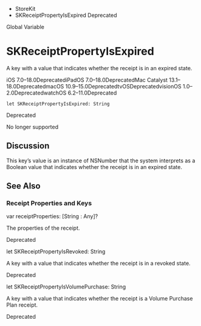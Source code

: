 

- StoreKit
-  SKReceiptPropertyIsExpired Deprecated

Global Variable

# SKReceiptPropertyIsExpired

A key with a value that indicates whether the receipt is in an expired state.

iOS 7.0–18.0DeprecatediPadOS 7.0–18.0DeprecatedMac Catalyst 13.1–18.0DeprecatedmacOS 10.9–15.0DeprecatedtvOSDeprecatedvisionOS 1.0–2.0DeprecatedwatchOS 6.2–11.0Deprecated

``` source
let SKReceiptPropertyIsExpired: String
```

Deprecated

No longer supported

## Discussion

This key’s value is an instance of NSNumber that the system interprets as a Boolean value that indicates whether the receipt is in an expired state.

## See Also

### Receipt Properties and Keys

var receiptProperties: [String : Any]?

The properties of the receipt.

Deprecated

let SKReceiptPropertyIsRevoked: String

A key with a value that indicates whether the receipt is in a revoked state.

Deprecated

let SKReceiptPropertyIsVolumePurchase: String

A key with a value that indicates whether the receipt is a Volume Purchase Plan receipt.

Deprecated

